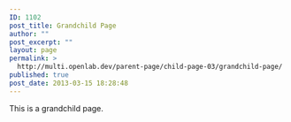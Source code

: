 ```yaml
---
ID: 1102
post_title: Grandchild Page
author: ""
post_excerpt: ""
layout: page
permalink: >
  http://multi.openlab.dev/parent-page/child-page-03/grandchild-page/
published: true
post_date: 2013-03-15 18:28:48
---
```

This is a grandchild page.